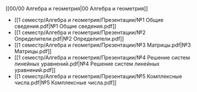 [[00/00 Алгебра и геометрия|00 Алгебра и геометрия]]

- [[1 семестр/Алгебра и геометрия/Презентации/№1 Общие сведения.pdf|№1 Общие сведения.pdf]]
- [[1 семестр/Алгебра и геометрия/Презентации/№2 Определители.pdf|№2 Определители.pdf]]
- [[1 семестр/Алгебра и геометрия/Презентации/№3 Матрицы.pdf|№3 Матрицы.pdf]]
- [[1 семестр/Алгебра и геометрия/Презентации/№4 Решение систем линейных уравнений.pdf|№4 Решение систем линейных уравнений.pdf]]
- [[1 семестр/Алгебра и геометрия/Презентации/№5 Комплексные числа.pdf|№5 Комплексные числа.pdf]]